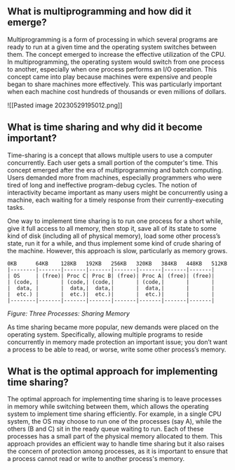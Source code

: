 ## What is multiprogramming and how did it emerge?

Multiprogramming is a form of processing in which several programs are ready to run at a given time and the operating system switches between them. The concept emerged to increase the effective utilization of the CPU. In multiprogramming, the operating system would switch from one process to another, especially when one process performs an I/O operation. This concept came into play because machines were expensive and people began to share machines more effectively. This was particularly important when each machine cost hundreds of thousands or even millions of dollars.

![[Pasted image 20230529195012.png]]

## What is time sharing and why did it become important?

Time-sharing is a concept that allows multiple users to use a computer concurrently. Each user gets a small portion of the computer's time. This concept emerged after the era of multiprogramming and batch computing. Users demanded more from machines, especially programmers who were tired of long and ineffective program-debug cycles. The notion of interactivity became important as many users might be concurrently using a machine, each waiting for a timely response from their currently-executing tasks.

One way to implement time sharing is to run one process for a short while, give it full access to all memory, then stop it, save all of its state to some kind of disk (including all of physical memory), load some other process’s state, run it for a while, and thus implement some kind of crude sharing of the machine. However, this approach is slow, particularly as memory grows.

```ascii
0KB      64KB    128KB   192KB   256KB   320KB   384KB   448KB   512KB
|--------|-------|-------|-------|-------|-------|-------|-------|
| OS     | (free)| Proc C| Proc B| (free)| Proc A| (free)| (free)|
| (code, |       | (code,| (code,|       | (code,|       |       |
|  data, |       |  data,|  data,|       |  data,|       |       |
|  etc.) |       |  etc.)|  etc.)|       |  etc.)|       |       |
|--------|-------|-------|-------|-------|-------|-------|-------|
```
_Figure: Three Processes: Sharing Memory_

As time sharing became more popular, new demands were placed on the operating system. Specifically, allowing multiple programs to reside concurrently in memory made protection an important issue; you don’t want a process to be able to read, or worse, write some other process’s memory.

## What is the optimal approach for implementing time sharing?

The optimal approach for implementing time sharing is to leave processes in memory while switching between them, which allows the operating system to implement time sharing efficiently. For example, in a single CPU system, the OS may choose to run one of the processes (say A), while the others (B and C) sit in the ready queue waiting to run. Each of these processes has a small part of the physical memory allocated to them. This approach provides an efficient way to handle time sharing but it also raises the concern of protection among processes, as it is important to ensure that a process cannot read or write to another process's memory.
